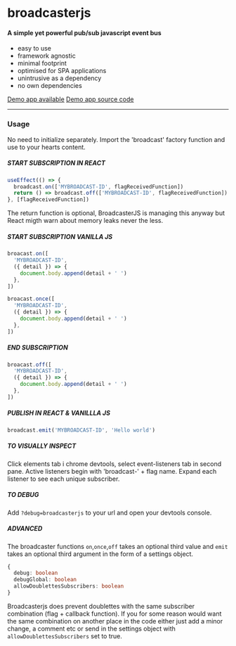 # broadcasterjs

#### A simple yet powerful pub/sub javascript event bus

- easy to use
- framework agnostic
- minimal footprint
- optimised for SPA applications
- unintrusive as a dependency
- no own dependencies

[Demo app available](http://broadcasterjs.hervy.se)
[Demo app source code](https://github.com/nicatspark/broadcasterjs-demo-app)

---

### Usage

No need to initialize separately. Import the 'broadcast' factory function and use to your hearts content.

##### START SUBSCRIPTION IN REACT

```typescript
useEffect(() => {
  broadcast.on(['MYBROADCAST-ID', flagReceivedFunction])
  return () => broadcast.off(['MYBROADCAST-ID', flagReceivedFunction])
}, [flagReceivedFunction])
```

The return function is optional, BroadcasterJS is managing this anyway but React migth warn about memory leaks never the less.

##### START SUBSCRIPTION VANILLA JS

```typescript
broacast.on([
  'MYBROADCAST-ID',
  ({ detail }) => {
    document.body.append(detail + ' ')
  },
])
```

```typescript
broacast.once([
  'MYBROADCAST-ID',
  ({ detail }) => {
    document.body.append(detail + ' ')
  },
])
```

##### END SUBSCRIPTION

```typescript
broacast.off([
  'MYBROADCAST-ID',
  ({ detail }) => {
    document.body.append(detail + ' ')
  },
])
```

##### PUBLISH IN REACT & VANILLLA JS

```typescript
broadcast.emit('MYBROADCAST-ID', 'Hello world')
```

##### TO VISUALLY INSPECT

Click elements tab i chrome devtools,
select event-listeners tab in second pane.
Active listeners begin with 'broadcast-' + flag name. Expand each listener to see each unique subscriber.

##### TO DEBUG

Add `?debug=broadcasterjs` to your url and open your devtools console.

##### ADVANCED

The broadcaster functions `on`,`once`,`off` takes an optional third value and `emit` takes an optional third argument in the form of a settings object.

```typescript
{
  debug: boolean
  debugGlobal: boolean
  allowDoublettesSubscribers: boolean
}
```

Broadcasterjs does prevent doublettes with the same subscriber combination (flag + callback function). If you for some reason would want the same combination on another place in the code either just add a minor change, a comment etc or send in the settings object with `allowDoublettesSubscribers` set to true.
